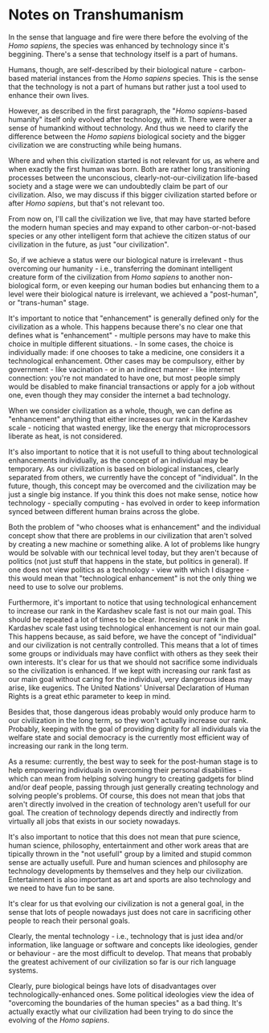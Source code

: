 <!-- Notes on Transhumanism :: 2023-10-15 01:34:28 -->

# Notes on Transhumanism

In the sense that language and fire were there before the evolving of the *Homo
sapiens*, the species was enhanced by technology since it's beggining. There's
a sense that technology itself is a part of humans.

Humans, though, are self-described by their biological nature - carbon-based
material instances from the *Homo sapiens* species. This is the sense that the
technology is not a part of humans but rather just a tool used to enhance their
own lives.

However, as described in the first paragraph, the "*Homo sapiens*-based
humanity" itself only evolved after technology, with it. There were never a
sense of humankind without technology. And thus we need to clarify the
difference between the *Homo sapiens* biological society and the bigger
civilization we are constructing while being humans.

Where and when this civilization started is not relevant for us, as where and
when exactly the first human was born. Both are rather long transitioning
processes between the unconscious, clearly-not-our-civilization life-based
society and a stage were we can undoubtedly claim be part of our civilization.
Also, we may discuss if this bigger civilization started before or after *Homo
sapiens*, but that's not relevant too.

From now on, I'll call the civilization we live, that may have started before
the modern human species and may expand to other carbon-or-not-based species
or any other intelligent form that achieve the citizen status of our
civilization in the future, as just "our civilization".

So, if we achieve a status were our biological nature is irrelevant - thus
overcoming our humanity - i.e., transferring the dominant intelligent creature
form of the civilization from *Homo sapiens* to another non-biological form, or
even keeping our human bodies but enhancing them to a level were their
biological nature is irrelevant, we achieved a "post-human", or "trans-human"
stage.

It's important to notice that "enhancement" is generally defined only for the
civilization as a whole. This happens because there's no clear one that defines
what is "enhancement" - multiple persons may have to make this choice in
multiple different situations. - In some cases, the choice is individually made:
if one chooses to take a medicine, one considers it a technological enhancement.
Other cases may be compulsory, either by government - like vacination - or in an
indirect manner - like internet connection: you're not mandated to have one, but
most people simply would be disabled to make financial transactions or apply for
a job without one, even though they may consider the internet a bad technology.

When we consider civilization as a whole, though, we can define as "enhancement"
anything that either increases our rank in the Kardashev scale - noticing that
wasted energy, like the energy that microprocessors liberate as heat, is not
considered.

It's also important to notice that it is not usefull to thing about
technological enhancements individually, as the concept of an individual may be
temporary. As our civilization is based on biological instances, clearly
separated from others, we currently have the concept of "individual". In the
future, though, this concept may be overcomed and the civilization may be just a
single big instance. If you think this does not make sense, notice how
technology - specially computing - has evolved in order to keep information
synced between different human brains across the globe.

Both the problem of "who chooses what is enhancement" and the individual concept
show that there are problems in our civilization that aren't solved by creating
a new machine or something alike. A lot of problems like hungry would be
solvable with our technical level today, but they aren't because of politics
(not just stuff that happens in the state, but politics in general). If one does
not view politics as a technology - view with which I disagree - this would mean
that "technological enhancement" is not the only thing we need to use to solve
our problems.

Furthermore, it's important to notice that using technological enhancement to
increase our rank in the Kardashev scale fast is not our main goal. This should
be repeated a lot of times to be clear. Incresing our rank in the Kardashev
scale fast using technological enhancement is not our main goal. This happens
because, as said before, we have the concept of "individual" and our
civilization is not centrally controlled. This means that a lot of times some
groups or individuals may have conflict with others as they seek their own
interests. It's clear for us that we should not sacrifice some individuals so
the civilization is enhanced. If we kept with increasing our rank fast as our
main goal without caring for the individual, very dangerous ideas may arise,
like eugenics. The United Nations' Universal Declaration of Human Rights is a
great ethic parameter to keep in mind.

Besides that, those dangerous ideas probably would only produce harm to our
civilization in the long term, so they won't actually increase our rank.
Probably, keeping with the goal of providing dignity for all individuals via the
welfare state and social democracy is the currently most efficient way of
increasing our rank in the long term.

As a resume: currently, the best way to seek for the post-human stage is to help
empowering individuals in overcoming their personal disabilities - which can
mean from helping solving hungry to creating gadgets for blind and/or deaf
people, passing through just generally creating technology and solving people's
problems. Of course, this does not mean that jobs that aren't directly involved
in the creation of technology aren't usefull for our goal. The creation of
technology depends directly and indirectly from virtually all jobs that exists
in our society nowadays.

It's also important to notice that this does not mean that pure science, human
science, philosophy, entertainment and other work areas that are tipically
thrown in the "not usefull" group by a limited and stupid common sense are
actually usefull. Pure and human sciences and philosophy are technology
developments by themselves and they help our civilization. Entertainment is also
important as art and sports are also technology and we need to have fun to be
sane.

It's clear for us that evolving our civilization is not a general goal, in the
sense that lots of people nowadays just does not care in sacrificing other
people to reach their personal goals.

Clearly, the mental technology - i.e., technology that is just idea and/or
information, like language or software and concepts like ideologies, gender or
behaviour - are the most difficult to develop. That means that probably the
greatest achivement of our civilization so far is our rich language systems.

Clearly, pure biological beings have lots of disadvantages over
technologically-enhanced ones. Some political ideologies view the idea of
"overcoming the boundaries of the human species" as a bad thing. It's actually
exactly what our civilization had been trying to do since the evolving of the
*Homo sapiens*.
